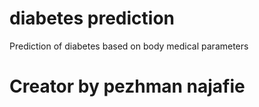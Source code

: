 # diabetes prediction
 Prediction of diabetes based on body medical parameters

# Creator by pezhman najafie
